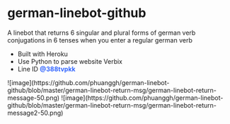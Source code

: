 # german-linebot-github
A linebot that returns 6 singular and plural forms of german verb conjugations in 6 tenses when you enter a regular german verb

<ul>
<li>Built with Heroku</li>
<li>Use Python to parse website Verbix</li>
<li>Line ID <span style="color: #3366ff;"><strong>@388tvpkk</strong></span></li>
</ul>
![image](https://github.com/phuanggh/german-linebot-github/blob/master/german-linebot-return-msg/german-linebot-return-message-50.png)
![image](https://github.com/phuanggh/german-linebot-github/blob/master/german-linebot-return-msg/german-linebot-return-message2-50.png)


